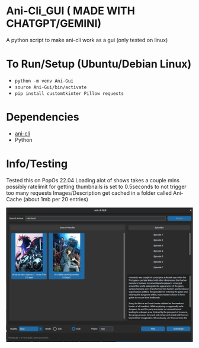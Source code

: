 # Ani-Cli_GUI ( MADE WITH CHATGPT/GEMINI)
A python script to make ani-cli work as a gui (only tested on linux)

# To Run/Setup (Ubuntu/Debian Linux)
- `python -m venv Ani-Gui`
- `source Ani-Gui/bin/activate`
- `pip install customtkinter Pillow requests`

# Dependencies
- [ani-cli](https://github.com/pystardust/ani-cli)
- Python

# Info/Testing
Tested this on PopOs 22.04
Loading alot of shows takes a couple mins possibly ratelimit for getting thumbnails is set to 0.5seconds to not trigger too many requests
Images/Description get cached in a folder called Ani-Cache (about 1mb per 20 entries)

[![Screenshot](https://github.com/crazycatjunkies/Ani-Cli_GUI/blob/main/Images/Screenshot%20from%202025-09-17%2013-54-06.png)]([https://github.com/crazycatjunkies/Ani-Cli_GUI/Releases](https://github.com/crazycatjunkies/Ani-Cli_GUI/releases))

